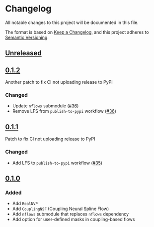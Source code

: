 # Changelog

All notable changes to this project will be documented in this file.

The format is based on [Keep a Changelog](https://keepachangelog.com/en/1.0.0/),
and this project adheres to [Semantic Versioning](https://semver.org/spec/v2.0.0.html).

## [Unreleased]

## [0.1.2]

Another patch to fix CI not uploading release to PyPI
### Changed

- Update `nflows` submodule ([#36](https://github.com/igr-ml/glasflow/pull/36))
- Remove LFS from `publish-to-pypi` workflow ([#36](https://github.com/igr-ml/glasflow/pull/36))

## [0.1.1]

Patch to fix CI not uploading release to PyPI

### Changed

- Add LFS to `publish-to-pypi` workflow  ([#35](https://github.com/igr-ml/glasflow/pull/35))

## [0.1.0]

### Added

- Add `RealNVP`
- Add `CouplingNSF` (Coupling Neural Spline Flow)
- Add `nflows` submodule that replaces `nflows` dependency
- Add option for user-defined masks in coupling-based flows

[Unreleased]: https://github.com/igr-ml/glasflow/compare/v0.1.2...HEAD
[0.1.2]: https://github.com/igr-ml/glasflow/compare/v0.1.1...v0.1.2
[0.1.1]: https://github.com/igr-ml/glasflow/compare/v0.1.0...v0.1.1
[0.1.0]: https://github.com/igr-ml/glasflow/releases/tag/v0.1.0
